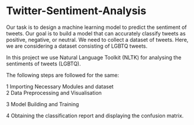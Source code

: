 # Twitter-Sentiment-Analysis
Our task is to design a machine learning model to predict the sentiment of tweets. Our goal is to build a model that can  accurately classify tweets as positive, negative, or neutral. We need to collect a dataset  of tweets.  Here, we are considering a dataset consisting of LGBTQ tweets.

In this project we use Natural Language Toolkit (NLTK)
for analysing the sentiments of tweets (LGBTQ).

The following steps are followed for the same: 

1 Importing Necessary Modules and dataset   
2 Data Preprocessing and Visualisation

3 Model Building and Training 

4 Obtaining the classification report and displaying the confusion matrix.

